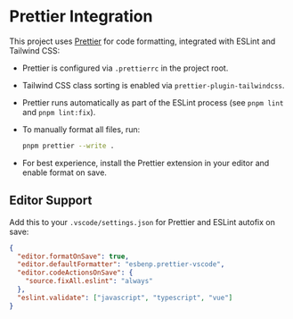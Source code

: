 # Prettier Integration

This project uses [Prettier](https://prettier.io/) for code formatting, integrated with ESLint and Tailwind CSS:

- Prettier is configured via `.prettierrc` in the project root.
- Tailwind CSS class sorting is enabled via `prettier-plugin-tailwindcss`.
- Prettier runs automatically as part of the ESLint process (see `pnpm lint` and `pnpm lint:fix`).
- To manually format all files, run:

  ```sh
  pnpm prettier --write .
  ```

- For best experience, install the Prettier extension in your editor and enable format on save.

## Editor Support

Add this to your `.vscode/settings.json` for Prettier and ESLint autofix on save:

```json
{
  "editor.formatOnSave": true,
  "editor.defaultFormatter": "esbenp.prettier-vscode",
  "editor.codeActionsOnSave": {
    "source.fixAll.eslint": "always"
  },
  "eslint.validate": ["javascript", "typescript", "vue"]
}
```
